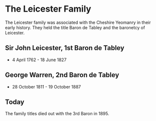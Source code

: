 # The Leicester Family

The Leicester family was associated with the Cheshire Yeomanry in their early history. They held the title Baron de Tabley and the baronetcy of Leicester.

## Sir John Leicester, 1st Baron de Tabley

* 4 April 1762 - 18 June 1827

## George Warren, 2nd Baron de Tabley

* 28 October 1811 - 19 October 1887

## Today

The family titles died out with the 3rd Baron in 1895.
